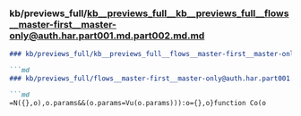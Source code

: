### kb/previews_full/kb__previews_full__kb__previews_full__flows__master-first__master-only@auth.har.part001.md.part002.md.md

```md
### kb/previews_full/kb__previews_full__flows__master-first__master-only@auth.har.part001.md.part002.md

```md
### kb/previews_full/flows__master-first__master-only@auth.har.part001.md (part 002)

```md
=N({},o),o.params&&(o.params=Vu(o.params))):o={},o}function Co(o
```

```

```

```
